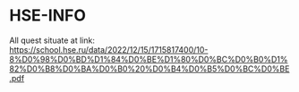 # HSE-INFO

All quest situate at link: https://school.hse.ru/data/2022/12/15/1715817400/10-8%D0%98%D0%BD%D1%84%D0%BE%D1%80%D0%BC%D0%B0%D1%82%D0%B8%D0%BA%D0%B0%20%D0%B4%D0%B5%D0%BC%D0%BE.pdf
